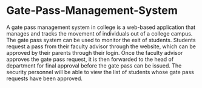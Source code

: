 # Gate-Pass-Management-System

A gate pass management system in college is a web-based application that manages and tracks the movement of individuals out of a college campus. The gate pass system can be used to monitor the exit of students. Students request a pass from their faculty
advisor through the website, which can be approved by their parents through their login. Once the faculty advisor approves the gate pass request, it is then forwarded to the head of department for final approval before the gate pass can be issued. The security personnel will be able to view the list of students whose gate pass requests
have been approved.
